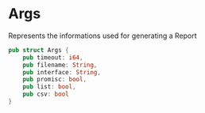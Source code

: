 # Args
Represents the informations used for generating a Report

```rust
pub struct Args {
    pub timeout: i64,
    pub filename: String,
    pub interface: String,
    pub promisc: bool,
    pub list: bool,
    pub csv: bool
}
```